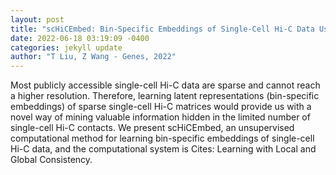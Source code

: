 ```yaml
--- 
layout: post 
title: "scHiCEmbed: Bin-Specific Embeddings of Single-Cell Hi-C Data Using Graph Auto-Encoders" 
date: 2022-06-18 03:19:09 -0400 
categories: jekyll update 
author: "T Liu, Z Wang - Genes, 2022" 
--- 
```

Most publicly accessible single-cell Hi-C data are sparse and cannot reach a higher resolution. Therefore, learning latent representations (bin-specific embeddings) of sparse single-cell Hi-C matrices would provide us with a novel way of mining valuable information hidden in the limited number of single-cell Hi-C contacts. We present scHiCEmbed, an unsupervised computational method for learning bin-specific embeddings of single-cell Hi-C data, and the computational system is Cites: Learning with Local and Global Consistency.